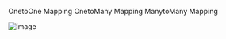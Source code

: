OnetoOne Mapping
OnetoMany Mapping
ManytoMany Mapping


![image](https://github.com/user-attachments/assets/de518bef-5cb2-47a8-a94d-5888a09c1f21)
